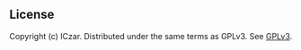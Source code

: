 ## License

Copyright (c) ICzar.  Distributed under the same terms as GPLv3.
See [GPLv3](https://www.gnu.org/licenses/gpl-3.0.en.html).
